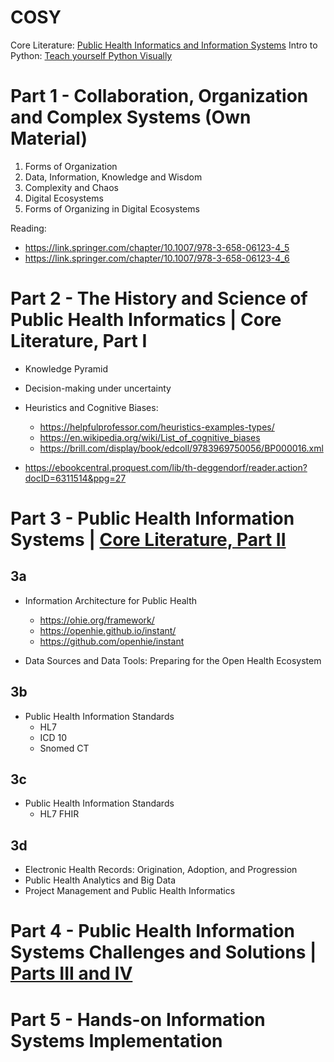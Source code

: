# COSY

Core Literature: [Public Health Informatics and Information Systems](https://ebookcentral.proquest.com/lib/th-deggendorf/reader.action?docID=6311514)
Intro to Python: [Teach yourself Python Visually](https://ebookcentral.proquest.com/lib/th-deggendorf/detail.action?docID=7050413)

# Part 1 - Collaboration, Organization and Complex Systems (Own Material)

1. Forms of Organization
2. Data, Information, Knowledge and Wisdom
3. Complexity and Chaos
4. Digital Ecosystems
5. Forms of Organizing in Digital Ecosystems

Reading:
- https://link.springer.com/chapter/10.1007/978-3-658-06123-4_5
- https://link.springer.com/chapter/10.1007/978-3-658-06123-4_6

# Part 2 - The History and Science of Public Health Informatics | Core Literature, Part I

- Knowledge Pyramid
- Decision-making under uncertainty
- Heuristics and Cognitive Biases:
    - https://helpfulprofessor.com/heuristics-examples-types/
    - https://en.wikipedia.org/wiki/List_of_cognitive_biases
    - https://brill.com/display/book/edcoll/9783969750056/BP000016.xml

- https://ebookcentral.proquest.com/lib/th-deggendorf/reader.action?docID=6311514&ppg=27


# Part 3 - Public Health Information Systems | [Core Literature, Part II](https://ebookcentral.proquest.com/lib/th-deggendorf/reader.action?docID=6311514&ppg=87)

## 3a
-  Information Architecture for Public Health
    - https://ohie.org/framework/
    - https://openhie.github.io/instant/
    - https://github.com/openhie/instant
      
-  Data Sources and Data Tools: Preparing for the Open Health Ecosystem

## 3b
-  Public Health Information Standards
      - HL7
      - ICD 10
      - Snomed CT
## 3c
- Public Health Information Standards
    - HL7 FHIR

## 3d
- Electronic Health Records: Origination, Adoption, and Progression
- Public Health Analytics and Big Data
- Project Management and Public Health Informatics


# Part 4 - Public Health Information Systems Challenges and Solutions | [Parts III and IV]()

# Part 5 - Hands-on Information Systems Implementation
